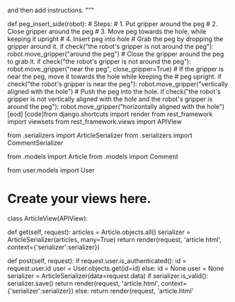

and then add instructions.
"""


def peg_insert_side(robot):
    # Steps:
    #  1. Put gripper around the peg
    #  2. Close gripper around the peg
    #  3. Move peg towards the hole, while keeping it upright
    #  4. Insert peg into hole
    # Grab the peg by dropping the gripper around it.
    if check("the robot's gripper is not around the peg"):
        robot.move_gripper("around the peg")
    # Close the gripper around the peg to grab it.
    if check("the robot's gripper is not around the peg"):
        robot.move_gripper("near the peg", close_gripper=True)
    # If the gripper is near the peg, move it towards the hole while keeping the
    # peg upright.
    if check("the robot's gripper is near the peg"):
        robot.move_gripper("vertically aligned with the hole")
    # Push the peg into the hole.
    if check("the robot's gripper is not vertically aligned with the hole and the robot's gripper is around the peg"):
        robot.move_gripper("horizontally aligned with the hole")
[eod] [code]from django.shortcuts import render
from rest_framework import viewsets
from rest_framework.views import APIView

from .serializers import ArticleSerializer
from .serializers import CommentSerializer

from .models import Article
from .models import Comment

from user.models import User

# Create your views here.

class ArticleView(APIView):

  def get(self, request):
    articles = Article.objects.all()
    serializer = ArticleSerializer(articles, many=True)
    return render(request, 'article.html', context={'serializer':serializer})

  def post(self, request):
    if request.user.is_authenticated():
      id = request.user.id
      user = User.objects.get(id=id)
    else:
      id = None
      user = None
    serializer = ArticleSerializer(data=request.data)
    if serializer.is_valid():
      serializer.save()
      return render(request, 'article.html', context={'serializer':serializer})
    else:
      return render(request, 'article.html'